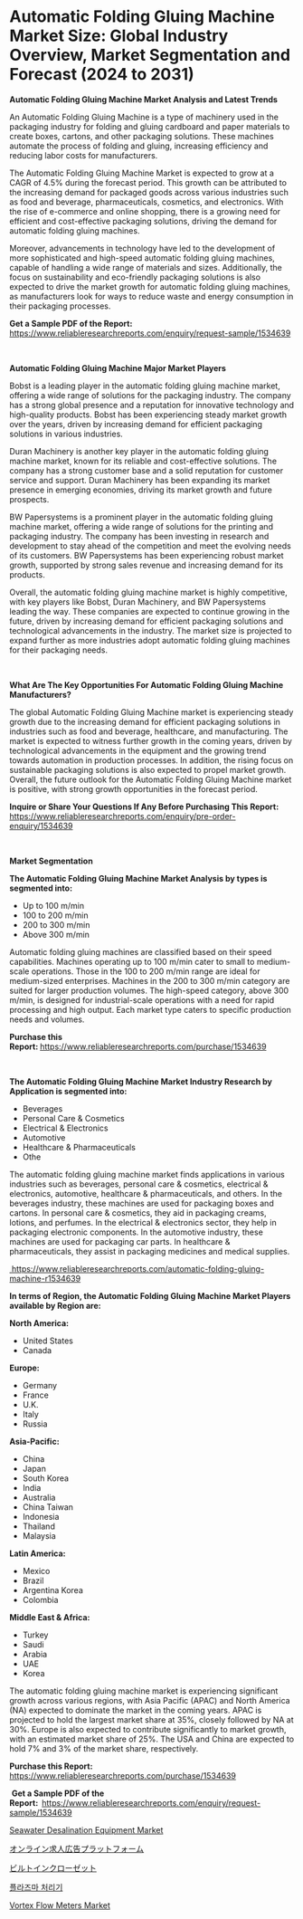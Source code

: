 <p><h1>Automatic Folding Gluing Machine Market Size: Global Industry Overview, Market Segmentation and Forecast (2024 to 2031)</h1></p><p><strong>Automatic Folding Gluing Machine Market Analysis and Latest Trends</strong></p>
<p><p>An Automatic Folding Gluing Machine is a type of machinery used in the packaging industry for folding and gluing cardboard and paper materials to create boxes, cartons, and other packaging solutions. These machines automate the process of folding and gluing, increasing efficiency and reducing labor costs for manufacturers.</p><p>The Automatic Folding Gluing Machine Market is expected to grow at a CAGR of 4.5% during the forecast period. This growth can be attributed to the increasing demand for packaged goods across various industries such as food and beverage, pharmaceuticals, cosmetics, and electronics. With the rise of e-commerce and online shopping, there is a growing need for efficient and cost-effective packaging solutions, driving the demand for automatic folding gluing machines.</p><p>Moreover, advancements in technology have led to the development of more sophisticated and high-speed automatic folding gluing machines, capable of handling a wide range of materials and sizes. Additionally, the focus on sustainability and eco-friendly packaging solutions is also expected to drive the market growth for automatic folding gluing machines, as manufacturers look for ways to reduce waste and energy consumption in their packaging processes.</p></p>
<p><strong>Get a Sample PDF of the Report:&nbsp;</strong> <a href="https://www.reliableresearchreports.com/enquiry/request-sample/1534639">https://www.reliableresearchreports.com/enquiry/request-sample/1534639</a></p>
<p>&nbsp;</p>
<p><strong>Automatic Folding Gluing Machine Major Market Players</strong></p>
<p><p>Bobst is a leading player in the automatic folding gluing machine market, offering a wide range of solutions for the packaging industry. The company has a strong global presence and a reputation for innovative technology and high-quality products. Bobst has been experiencing steady market growth over the years, driven by increasing demand for efficient packaging solutions in various industries.</p><p>Duran Machinery is another key player in the automatic folding gluing machine market, known for its reliable and cost-effective solutions. The company has a strong customer base and a solid reputation for customer service and support. Duran Machinery has been expanding its market presence in emerging economies, driving its market growth and future prospects.</p><p>BW Papersystems is a prominent player in the automatic folding gluing machine market, offering a wide range of solutions for the printing and packaging industry. The company has been investing in research and development to stay ahead of the competition and meet the evolving needs of its customers. BW Papersystems has been experiencing robust market growth, supported by strong sales revenue and increasing demand for its products.</p><p>Overall, the automatic folding gluing machine market is highly competitive, with key players like Bobst, Duran Machinery, and BW Papersystems leading the way. These companies are expected to continue growing in the future, driven by increasing demand for efficient packaging solutions and technological advancements in the industry. The market size is projected to expand further as more industries adopt automatic folding gluing machines for their packaging needs.</p></p>
<p>&nbsp;</p>
<p><strong>What Are The Key Opportunities For Automatic Folding Gluing Machine Manufacturers?</strong></p>
<p><p>The global Automatic Folding Gluing Machine market is experiencing steady growth due to the increasing demand for efficient packaging solutions in industries such as food and beverage, healthcare, and manufacturing. The market is expected to witness further growth in the coming years, driven by technological advancements in the equipment and the growing trend towards automation in production processes. In addition, the rising focus on sustainable packaging solutions is also expected to propel market growth. Overall, the future outlook for the Automatic Folding Gluing Machine market is positive, with strong growth opportunities in the forecast period.</p></p>
<p><strong>Inquire or Share Your Questions If Any Before Purchasing This Report:</strong> <a href="https://www.reliableresearchreports.com/enquiry/pre-order-enquiry/1534639">https://www.reliableresearchreports.com/enquiry/pre-order-enquiry/1534639</a></p>
<p>&nbsp;</p>
<p><strong>Market Segmentation</strong></p>
<p><strong>The Automatic Folding Gluing Machine Market Analysis by types is segmented into:</strong></p>
<p><ul><li>Up to 100 m/min</li><li>100 to 200 m/min</li><li>200 to 300 m/min</li><li>Above 300 m/min</li></ul></p>
<p><p>Automatic folding gluing machines are classified based on their speed capabilities. Machines operating up to 100 m/min cater to small to medium-scale operations. Those in the 100 to 200 m/min range are ideal for medium-sized enterprises. Machines in the 200 to 300 m/min category are suited for larger production volumes. The high-speed category, above 300 m/min, is designed for industrial-scale operations with a need for rapid processing and high output. Each market type caters to specific production needs and volumes.</p></p>
<p><strong>Purchase this Report:&nbsp;</strong><a href="https://www.reliableresearchreports.com/purchase/1534639">https://www.reliableresearchreports.com/purchase/1534639</a></p>
<p>&nbsp;</p>
<p><strong>The Automatic Folding Gluing Machine Market Industry Research by Application is segmented into:</strong></p>
<p><ul><li>Beverages</li><li>Personal Care & Cosmetics</li><li>Electrical & Electronics</li><li>Automotive</li><li>Healthcare & Pharmaceuticals</li><li>Othe</li></ul></p>
<p><p>The automatic folding gluing machine market finds applications in various industries such as beverages, personal care & cosmetics, electrical & electronics, automotive, healthcare & pharmaceuticals, and others. In the beverages industry, these machines are used for packaging boxes and cartons. In personal care & cosmetics, they aid in packaging creams, lotions, and perfumes. In the electrical & electronics sector, they help in packaging electronic components. In the automotive industry, these machines are used for packaging car parts. In healthcare & pharmaceuticals, they assist in packaging medicines and medical supplies.</p></p>
<p><a href="https://www.reliableresearchreports.com/automatic-folding-gluing-machine-r1534639">&nbsp;https://www.reliableresearchreports.com/automatic-folding-gluing-machine-r1534639</a></p>
<p><strong>In terms of Region, the Automatic Folding Gluing Machine Market Players available by Region are:</strong></p>
<p>
    <p> <strong> North America: </strong>
        <ul>
            <li>United States</li>
            <li>Canada</li>
        </ul>
        </p> 
    <p> <strong> Europe: </strong>
        <ul>
            <li>Germany</li>
            <li>France</li>
            <li>U.K.</li>
            <li>Italy</li>
            <li>Russia</li>
        </ul>
        </p> 
    <p> <strong> Asia-Pacific: </strong>
        <ul>
            <li>China</li>
            <li>Japan</li>
            <li>South Korea</li>
            <li>India</li>
            <li>Australia</li>
            <li>China Taiwan</li>
            <li>Indonesia</li>
            <li>Thailand</li>
            <li>Malaysia</li>
        </ul>
        </p> 
    <p> <strong> Latin America: </strong>
        <ul>
            <li>Mexico</li>
            <li>Brazil</li>
            <li>Argentina Korea</li>
            <li>Colombia</li>
        </ul>
        </p> 
    <p> <strong> Middle East & Africa: </strong>
        <ul>
            <li>Turkey</li>
            <li>Saudi</li>
            <li>Arabia</li>
            <li>UAE</li>
            <li>Korea</li>
        </ul>
    </p>
    </p>
<p><p>The automatic folding gluing machine market is experiencing significant growth across various regions, with Asia Pacific (APAC) and North America (NA) expected to dominate the market in the coming years. APAC is projected to hold the largest market share at 35%, closely followed by NA at 30%. Europe is also expected to contribute significantly to market growth, with an estimated market share of 25%. The USA and China are expected to hold 7% and 3% of the market share, respectively.</p></p>
<p><strong>Purchase this Report: </strong><a href="https://www.reliableresearchreports.com/purchase/1534639">https://www.reliableresearchreports.com/purchase/1534639</a></p>
<p>&nbsp;<strong>Get a Sample PDF of the Report:&nbsp;&nbsp;</strong><a href="https://www.reliableresearchreports.com/enquiry/request-sample/1534639">https://www.reliableresearchreports.com/enquiry/request-sample/1534639</a></p>
<p><strong></strong></p>
<p><p><a href="https://github.com/jhcraigie/Market-Research-Report-List-2/blob/main/seawater-desalination-equipment-market.md">Seawater Desalination Equipment Market</a></p><p><a href="https://medium.com/@austincooper525/%E3%82%AA%E3%83%B3%E3%83%A9%E3%82%A4%E3%83%B3%E3%81%AE%E5%88%86%E9%A1%9E%E5%BA%83%E5%91%8A%E3%83%97%E3%83%A9%E3%83%83%E3%83%88%E3%83%95%E3%82%A9%E3%83%BC%E3%83%A0%E5%B8%82%E5%A0%B4%E3%81%AE%E3%83%88%E3%83%AC%E3%83%B3%E3%83%89%E3%81%A8%E5%B8%82%E5%A0%B4%E5%88%86%E6%9E%90%E3%81%8C-2024%E5%B9%B4%E3%81%8B%E3%82%892031%E5%B9%B4%E3%81%AE%E6%9C%9F%E9%96%93%E3%81%AB%E4%BA%88%E6%B8%AC%E3%81%95%E3%82%8C%E3%81%A6%E3%81%84%E3%81%BE%E3%81%99-e56a03f8973d">オンライン求人広告プラットフォーム</a></p><p><a href="https://github.com/adcxff01450218/Market-Research-Report-List-1/blob/main/473527328754.md">ビルトインクローゼット</a></p><p><a href="https://github.com/vsn7qpua81q/Market-Research-Report-List-1/blob/main/802658226351.md">플라즈마 처리기</a></p><p><a href="https://github.com/sonuprakash1/Market-Research-Report-List-2/blob/main/vortex-flow-meters-market.md">Vortex Flow Meters Market</a></p></p>